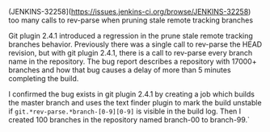 (JENKINS-32258](https://issues.jenkins-ci.org/browse/JENKINS-32258) too many calls to rev-parse when pruning stale remote tracking branches

Git plugin 2.4.1 introduced a regression in the prune stale remote
tracking branches behavior.  Previously there was a single call to
rev-parse the HEAD revision, but with git plugin 2.4.1, there is a
call to rev-parse every branch name in the repository.  The bug report
describes a repository with 17000+ branches and how that bug causes a
delay of more than 5 minutes completing the build.

I confirmed the bug exists in git plugin 2.4.1 by creating a job which
builds the master branch and uses the text finder plugin to mark the
build unstable if `git.*rev-parse.*branch-[0-9][0-9]` is visible in the
build log.  Then I created 100 branches in the repository named branch-00
to branch-99.`
